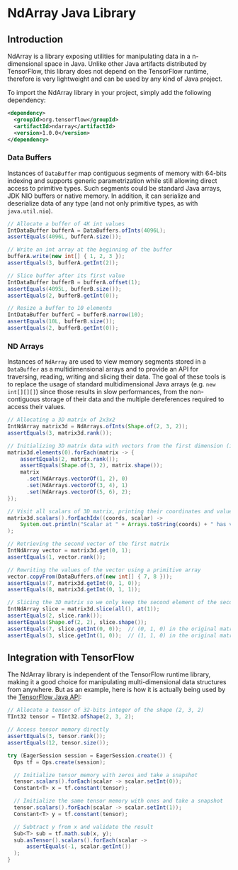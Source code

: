 # NdArray Java Library

## Introduction

NdArray is a library exposing utilities for manipulating data in a n-dimensional space in Java. 
Unlike other Java artifacts distributed by TensorFlow, this library does not depend on the TensorFlow
runtime, therefore is very lightweight and can be used by any kind of Java project.

To import the NdArray library in your project, simply add the following dependency:
```xml
<dependency>
  <groupId>org.tensorflow</groupId>
  <artifactId>ndarray</artifactId>
  <version>1.0.0</version>
</dependency>
```

### Data Buffers

Instances of `DataBuffer` map contiguous segments of memory with 64-bits indexing and supports 
generic parametrization while still allowing direct access to primitive types. Such segments 
could be standard Java arrays, JDK NIO buffers or native memory. In addition, it can serialize and 
deserialize data of any type (and not only primitive types, as with `java.util.nio`).

```java
// Allocate a buffer of 4K int values
IntDataBuffer bufferA = DataBuffers.ofInts(4096L);
assertEquals(4096L, bufferA.size());

// Write an int array at the beginning of the buffer
bufferA.write(new int[] { 1, 2, 3 });
assertEquals(3, bufferA.getInt(2));

// Slice buffer after its first value
IntDataBuffer bufferB = bufferA.offset(1);
assertEquals(4095L, bufferB.size());
assertEquals(2, bufferB.getInt(0));

// Resize a buffer to 10 elements
IntDataBuffer bufferC = bufferB.narrow(10);
assertEquals(10L, bufferB.size());
assertEquals(2, bufferB.getInt(0));
```

### ND Arrays

Instances of `NdArray` are used to view memory segments stored in a `DataBuffer` as a 
multidimensional arrays and to provide an API for traversing, reading, writing and slicing
their data. The goal of these tools is to replace the usage of standard multidimensional Java arrays 
(e.g. `new int[][][]`) since those results in slow performances, from the non-contiguous 
storage of their data and the multiple dereferences required to access their values. 

```java
// Allocating a 3D matrix of 2x3x2
IntNdArray matrix3d = NdArrays.ofInts(Shape.of(2, 3, 2));
assertEquals(3, matrix3d.rank());

// Initializing 3D matrix data with vectors from the first dimension (index 0)
matrix3d.elements(0).forEach(matrix -> {
    assertEquals(2, matrix.rank());
    assertEquals(Shape.of(3, 2), matrix.shape());
    matrix
      .set(NdArrays.vectorOf(1, 2), 0)
      .set(NdArrays.vectorOf(3, 4), 1)
      .set(NdArrays.vectorOf(5, 6), 2);
});

// Visit all scalars of 3D matrix, printing their coordinates and value
matrix3d.scalars().forEachIdx((coords, scalar) ->
    System.out.println("Scalar at " + Arrays.toString(coords) + " has value " + scalar.getInt())
);

// Retrieving the second vector of the first matrix
IntNdArray vector = matrix3d.get(0, 1);
assertEquals(1, vector.rank());

// Rewriting the values of the vector using a primitive array
vector.copyFrom(DataBuffers.of(new int[] { 7, 8 }));
assertEquals(7, matrix3d.getInt(0, 1, 0));
assertEquals(8, matrix3d.getInt(0, 1, 1));

// Slicing the 3D matrix so we only keep the second element of the second dimension
IntNdArray slice = matrix3d.slice(all(), at(1));
assertEquals(2, slice.rank());
assertEquals(Shape.of(2, 2), slice.shape());
assertEquals(7, slice.getInt(0, 0));  // (0, 1, 0) in the original matrix
assertEquals(3, slice.getInt(1, 0));  // (1, 1, 0) in the original matrix
```

## Integration with TensorFlow

The NdArray library is independent of the TensorFlow runtime library, making it a good choice for
manipulating multi-dimensional data structures from anywhere. But as an example, here
is how it is actually being used by the [TensorFlow Java API](https://github.com/tensorflow/java/):

```java
// Allocate a tensor of 32-bits integer of the shape (2, 3, 2)
TInt32 tensor = TInt32.ofShape(2, 3, 2);

// Access tensor memory directly
assertEquals(3, tensor.rank());
assertEquals(12, tensor.size());

try (EagerSession session = EagerSession.create()) {
  Ops tf = Ops.create(session);

  // Initialize tensor memory with zeros and take a snapshot
  tensor.scalars().forEach(scalar -> scalar.setInt(0));
  Constant<T> x = tf.constant(tensor);

  // Initialize the same tensor memory with ones and take a snapshot
  tensor.scalars().forEach(scalar -> scalar.setInt(1));
  Constant<T> y = tf.constant(tensor);

  // Subtract y from x and validate the result
  Sub<T> sub = tf.math.sub(x, y);
  sub.asTensor().scalars().forEach(scalar ->
      assertEquals(-1, scalar.getInt())
  );
}
```
